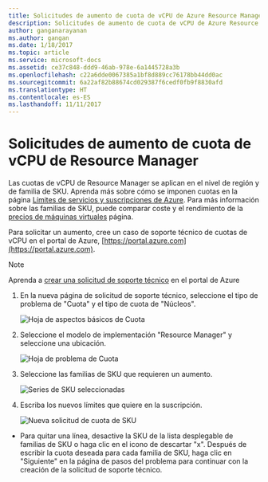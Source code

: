 ```yaml
---
title: Solicitudes de aumento de cuota de vCPU de Azure Resource Manager | Microsoft Docs
description: Solicitudes de aumento de cuota de vCPU de Azure Resource Manager
author: ganganarayanan
ms.author: gangan
ms.date: 1/18/2017
ms.topic: article
ms.service: microsoft-docs
ms.assetid: ce37c848-ddd9-46ab-978e-6a1445728a3b
ms.openlocfilehash: c22a6dde0067385a1bf8d889cc76178bb44dd0ac
ms.sourcegitcommit: 6a22af82b88674cd029387f6cedf0fb9f8830afd
ms.translationtype: HT
ms.contentlocale: es-ES
ms.lasthandoff: 11/11/2017
---
```

# <a name="resource-manager-vcpu-quota-increase-requests"></a>Solicitudes de aumento de cuota de vCPU de Resource Manager

Las cuotas de vCPU de Resource Manager se aplican en el nivel de región y de familia de SKU.
Aprenda más sobre cómo se imponen cuotas en la página [Límites de servicios y suscripciones de Azure](http://aka.ms/quotalimits).
Para más información sobre las familias de SKU, puede comparar coste y el rendimiento de la [precios de máquinas virtuales](http://aka.ms/pricingcompute) página.

Para solicitar un aumento, cree un caso de soporte técnico de cuotas de vCPU en el portal de Azure, [https://portal.azure.com](https://portal.azure.com).

> [!NOTE]
> Aprenda a [crear una solicitud de soporte técnico](https://docs.microsoft.com/azure/azure-supportability/how-to-create-azure-support-request) en el portal de Azure

1. En la nueva página de solicitud de soporte técnico, seleccione el tipo de problema de "Cuota" y el tipo de cuota de "Núcleos".

    ![Hoja de aspectos básicos de Cuota](./media/resource-manager-core-quotas-request/Basics-blade.png)

2. Seleccione el modelo de implementación "Resource Manager" y seleccione una ubicación.

    ![Hoja de problema de Cuota](./media/resource-manager-core-quotas-request/Problem-step.png)

3. Seleccione las familias de SKU que requieren un aumento.

    ![Series de SKU seleccionadas](./media/resource-manager-core-quotas-request/SKU-selected.png)

4. Escriba los nuevos límites que quiere en la suscripción.

    ![Nueva solicitud de cuota de SKU](./media/resource-manager-core-quotas-request/SKU-new-quota.png)

- Para quitar una línea, desactive la SKU de la lista desplegable de familias de SKU o haga clic en el icono de descartar "x".
Después de escribir la cuota deseada para cada familia de SKU, haga clic en "Siguiente" en la página de pasos del problema para continuar con la creación de la solicitud de soporte técnico.
